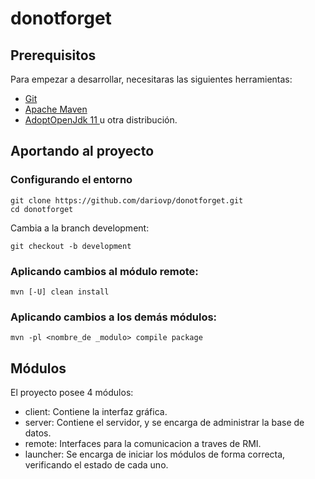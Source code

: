 # donotforget


## Prerequisitos

Para empezar a desarrollar, necesitaras las siguientes herramientas: 

* [Git](https://git-scm.com/)
* [Apache Maven](https://maven.apache.org/)
* [AdoptOpenJdk 11 ](https://adoptopenjdk.net/) u otra distribución.

## Aportando al proyecto
### Configurando el entorno

```console
git clone https://github.com/dariovp/donotforget.git
cd donotforget
```

Cambia a la branch development:

```console
git checkout -b development
```

### Aplicando cambios al módulo remote:
```console
mvn [-U] clean install
```

### Aplicando cambios a los demás módulos:
```console
mvn -pl <nombre_de _modulo> compile package
```

## Módulos

El proyecto posee 4 módulos: 
* client: Contiene la interfaz gráfica.
* server: Contiene el servidor, y se encarga de administrar la base de datos.
* remote: Interfaces para la comunicacion a traves de RMI.
* launcher: Se encarga de iniciar los módulos de forma correcta, verificando el estado de cada uno.